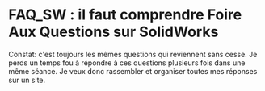 # FAQ_SW : il faut comprendre Foire Aux Questions sur SolidWorks
Constat: c'est toujours les mêmes questions qui reviennent sans cesse. Je perds un temps fou à répondre à ces questions plusieurs fois dans une même séance.
Je veux donc rassembler et organiser toutes mes réponses sur un site.
